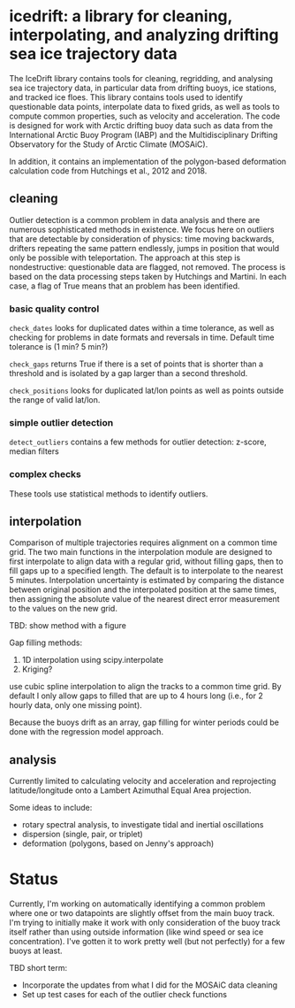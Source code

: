 # icedrift: a library for cleaning, interpolating, and analyzing drifting sea ice trajectory data
The IceDrift library contains tools for cleaning, regridding, and analysing sea ice trajectory data, in particular data from drifting buoys, ice stations, and tracked ice floes. This library contains tools used to identify questionable data points, interpolate data to fixed grids, as well as tools to compute common properties, such as velocity and acceleration. The code is designed for work with Arctic drifting buoy data such as data from the International Arctic Buoy Program (IABP) and the Multidisciplinary Drifting Observatory for the Study of Arctic Climate (MOSAiC).

In addition, it contains an implementation of the polygon-based deformation calculation code from Hutchings et al., 2012 and 2018.

## cleaning
Outlier detection is a common problem in data analysis and there are numerous sophisticated methods in existence. We focus here on outliers that are detectable by consideration of physics: time moving backwards, drifters repeating the same pattern endlessly, jumps in position that would only be possible with teleportation. The approach at this step is nondestructive: questionable data are flagged, not removed. The process is based on the data processing steps taken by Hutchings and Martini. In each case, a flag of True means that an problem has been identified.

### basic quality control
`check_dates` looks for duplicated dates within a time tolerance, as well as checking for problems in date formats and reversals in time. Default time tolerance is (1 min? 5 min?)

`check_gaps` returns True if there is a set of points that is shorter than a threshold and is isolated by a gap larger than a second threshold.

`check_positions` looks for duplicated lat/lon points as well as points outside the range of valid lat/lon.

### simple outlier detection
`detect_outliers` contains a few methods for outlier detection: z-score, median filters


### complex checks
These tools use statistical methods to identify outliers.


## interpolation
Comparison of multiple trajectories requires alignment on a common time grid. The two main functions in the interpolation module are designed to first interpolate to align data with a regular grid, without filling gaps, then to fill gaps up to a specified length. The default is to interpolate to the nearest 5 minutes. Interpolation uncertainty is estimated by comparing the distance between original position and the interpolated position at the same times, then assigning the absolute value of the nearest direct error measurement to the values on the new grid. 

TBD: show method with a figure

Gap filling methods:
1. 1D interpolation using scipy.interpolate
2. Kriging?


use cubic spline interpolation to align the tracks to a common time grid. By default I only allow gaps to filled that are up to 4 hours long (i.e., for 2 hourly data, only one missing point).

Because the buoys drift as an array, gap filling for winter periods could be done with the regression model approach.

## analysis
Currently limited to calculating velocity and acceleration and reprojecting latitude/longitude onto a Lambert Azimuthal Equal Area projection.

Some ideas to include:
- rotary spectral analysis, to investigate tidal and inertial oscillations  
- dispersion (single, pair, or triplet)  
- deformation (polygons, based on Jenny's approach)

# Status
Currently, I'm working on automatically identifying a common problem where one or two datapoints are slightly offset from the main buoy track. I'm trying to initially make it work with only consideration of the buoy track itself rather than using outside information (like wind speed or sea ice concentration). I've gotten it to work pretty well (but not perfectly) for a few buoys at least. 

TBD short term:
- Incorporate the updates from what I did for the MOSAiC data cleaning 
- Set up test cases for each of the outlier check functions